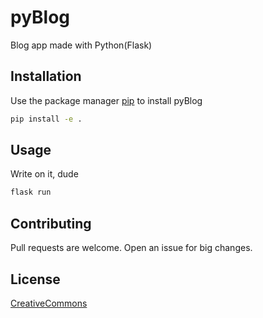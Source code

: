 # pyBlog
Blog app made with Python(Flask)

## Installation
Use the package manager [pip](https://pip.pypa.io/en/stable/) to install pyBlog

```bash
pip install -e .
```

## Usage
Write on it, dude
```bash
flask run
```

## Contributing
Pull requests are welcome.
Open an issue for big changes.

## License
[CreativeCommons](https://choosealicense.com/licenses/cc-by-4.0/)
